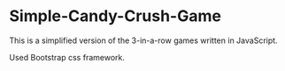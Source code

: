 # Simple-Candy-Crush-Game


This is a simplified version of the 3-in-a-row games written in JavaScript.

Used Bootstrap css framework.
